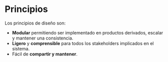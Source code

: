# Principios

Los principios de diseño son:

* **Modular** permitiendo ser implementado en productos derivados, escalar y mantener una consistencia. 
* **Ligero** y **comprensible** para todos los stakeholders implicados en el sistema. 
* Fácil de **compartir y mantener**.



